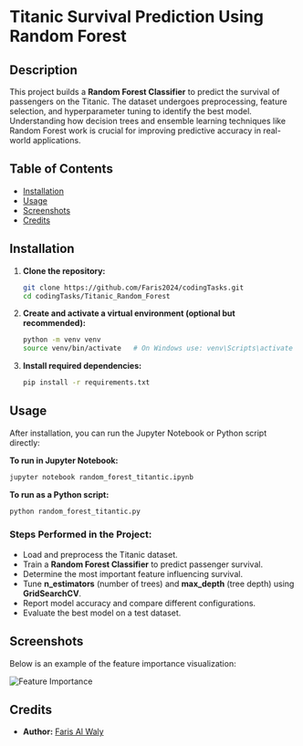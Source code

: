 # Titanic Survival Prediction Using Random Forest

## Description
This project builds a **Random Forest Classifier** to predict the survival of passengers on the Titanic. The dataset undergoes preprocessing, feature selection, and hyperparameter tuning to identify the best model. Understanding how decision trees and ensemble learning techniques like Random Forest work is crucial for improving predictive accuracy in real-world applications.

## Table of Contents
- [Installation](#installation)
- [Usage](#usage)
- [Screenshots](#screenshots)
- [Credits](#credits)

## Installation
1. **Clone the repository:**
   ```bash
   git clone https://github.com/Faris2024/codingTasks.git
   cd codingTasks/Titanic_Random_Forest
   ```
2. **Create and activate a virtual environment (optional but recommended):**
   ```bash
   python -m venv venv
   source venv/bin/activate   # On Windows use: venv\Scripts\activate
   ```
3. **Install required dependencies:**
   ```bash
   pip install -r requirements.txt
   ```
   
## Usage
After installation, you can run the Jupyter Notebook or Python script directly:

**To run in Jupyter Notebook:**
```bash
jupyter notebook random_forest_titantic.ipynb
```

**To run as a Python script:**
```bash
python random_forest_titantic.py
```

### Steps Performed in the Project:
- Load and preprocess the Titanic dataset.
- Train a **Random Forest Classifier** to predict passenger survival.
- Determine the most important feature influencing survival.
- Tune **n_estimators** (number of trees) and **max_depth** (tree depth) using **GridSearchCV**.
- Report model accuracy and compare different configurations.
- Evaluate the best model on a test dataset.

## Screenshots
Below is an example of the feature importance visualization:

![Feature Importance](screenshot.png)

## Credits
- **Author:** [Faris Al Waly](https://github.com/Faris2024)


